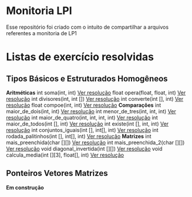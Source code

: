 **Monitoria LPI**
=============

Esse repositório foi criado com o intuito de compartilhar a arquivos referentes a monitoria de LP1

**Listas de exercício resolvidas**
==============================

Tipos Básicos e Estruturados Homogêneos
---------------------------------------

**Aritméticas**
int soma(int, int) [Ver resolução](www.google.com)
float opera(float, float, int) [Ver resolução](www.google.com)
int divisores(int, int []) [Ver resolução](www.google.com)
int converte(int [], int) [Ver resolução](www.google.com)
float compoe(int, int) [Ver resolução](www.google.com)
**Comparações**
int maior_de_dois(int, int) [Ver resolução](www.google.com)
int menor_de_tres(int, int, int) [Ver resolução](www.google.com)
int maior_de_quatro(int, int, int, int) [Ver resolução](www.google.com)
int maior_de_todos(int [], int) [Ver resolução](www.google.com)
int existe(int [], int, int) [Ver resolução](www.google.com)
int conjuntos_iguais(int [], int[], int) [Ver resolução](www.google.com)
int rodada_palitinhos(int [], int[], int) [Ver resolução](www.google.com)
**Matrizes**
int mais_preenchida(char [][]) [Ver resolução](www.google.com)
int mais_preenchida_2(char [][]) [Ver resolução](www.google.com)
void diagonal_invertida(int [][]) [Ver resolução](www.google.com)
void calcula_media(int [][3], float[], int) [Ver resolução](www.google.com)

Ponteiros Vetores Matrizes
----------------------------------

**Em construção**
